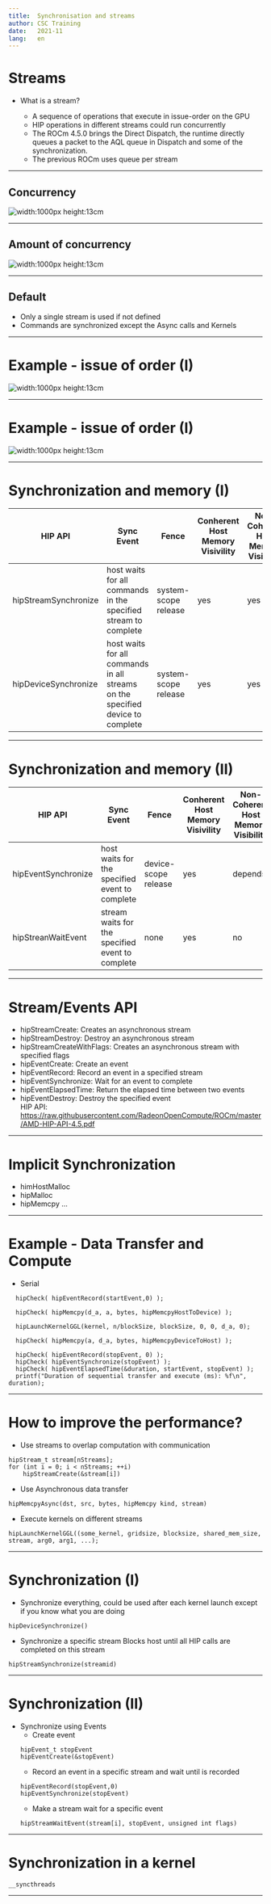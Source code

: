 ```yaml
---
title:  Synchronisation and streams
author: CSC Training
date:   2021-11
lang:   en
---
```


# Streams

* What is a stream?

    * A sequence of operations that execute in issue-order on the GPU
    * HIP operations in different streams could run concurrently
    * The ROCm 4.5.0 brings the  Direct Dispatch, the runtime directly queues a packet to the AQL queue in Dispatch and some of the synchronization. 
    * The previous ROCm uses queue per stream

---

## Concurrency 

![width:1000px height:13cm](./img/streams.png)


---

## Amount of concurrency 

![width:1000px height:13cm](./img/streams2.png)

---
## Default

* Only a single stream is used if not defined
* Commands are synchronized except the Async calls and Kernels
    
---

# Example - issue of order (I)

![width:1000px height:13cm](./img/streams1_explain.png)

---

# Example - issue of order (I)

![width:1000px height:13cm](./img/streams2_explain.png)

---
# Synchronization and memory (I)

| HIP API  | Sync Event  | Fence  | Conherent Host Memory Visivility  | Non-Coherent Host Memory Visibility  |
|---|---|---|---|---|
| hipStreamSynchronize  | host waits for all commands in the specified stream to complete  |  system-scope release |  yes | yes  |
|hipDeviceSynchronize   |  host waits for all commands in all streams on the specified device to complete |  system-scope release | yes  |  yes |


---

# Synchronization and memory (II)

| HIP API  | Sync Event  | Fence  | Conherent Host Memory Visivility  | Non-Coherent Host Memory Visibility  |
|---|---|---|---|---|
| hipEventSynchronize  | host waits for the specified event to complete  |  device-scope release |  yes | depends  |
| hipStreanWaitEvent  | stream waits for the specified event to complete  | none  | yes  |  no |

---
# Stream/Events API

* hipStreamCreate: Creates an asynchronous stream
* hipStreamDestroy: Destroy an asynchronous stream
* hipStreamCreateWithFlags: Creates an asynchronous stream with specified flags
* hipEventCreate: Create an event
* hipEventRecord: Record an event in a specified stream
* hipEventSynchronize: Wait for an event to complete
* hipEventElapsedTime: Return the elapsed time between two events
* hipEventDestroy: Destroy the specified event \
HIP API: https://raw.githubusercontent.com/RadeonOpenCompute/ROCm/master/AMD-HIP-API-4.5.pdf
---


# Implicit Synchronization

* himHostMalloc
* hipMalloc
* hipMemcpy
...

---

# Example - Data Transfer and Compute
* Serial
```
  hipCheck( hipEventRecord(startEvent,0) );
  
  hipCheck( hipMemcpy(d_a, a, bytes, hipMemcpyHostToDevice) );
  
  hipLaunchKernelGGL(kernel, n/blockSize, blockSize, 0, 0, d_a, 0);
  
  hipCheck( hipMemcpy(a, d_a, bytes, hipMemcpyDeviceToHost) );
  
  hipCheck( hipEventRecord(stopEvent, 0) );
  hipCheck( hipEventSynchronize(stopEvent) );
  hipCheck( hipEventElapsedTime(&duration, startEvent, stopEvent) );
  printf("Duration of sequential transfer and execute (ms): %f\n", duration);
```

---
# How to improve the performance?

* Use streams to overlap computation with communication
```
hipStream_t stream[nStreams];
for (int i = 0; i < nStreams; ++i)
    hipStreamCreate(&stream[i])
```
* Use Asynchronous data transfer
```
hipMemcpyAsync(dst, src, bytes, hipMemcpy kind, stream)
```
* Execute kernels on different streams
```
hipLaunchKernelGGL((some_kernel, gridsize, blocksize, shared_mem_size, stream, arg0, arg1, ...);
```
---

# Synchronization (I)

* Synchronize everything, could be used after each kernel launch except if you know what you are doing

```
hipDeviceSynchronize()
```
* Synchronize a specific stream
Blocks host until all HIP calls are completed on this stream
```
hipStreamSynchronize(streamid)
```

---

# Synchronization (II)

* Synchronize using Events
    * Create event
    ```
    hipEvent_t stopEvent
    hipEventCreate(&stopEvent)
    ```
    * Record an event in a specific stream and wait until is recorded
    ```
    hipEventRecord(stopEvent,0)
    hipEventSynchronize(stopEvent)
    ```
    * Make a stream wait for a specific event
    ```
    hipStreamWaitEvent(stream[i], stopEvent, unsigned int flags) 	
    ```

---

# Synchronization in a kernel

```
__syncthreads
```

---

